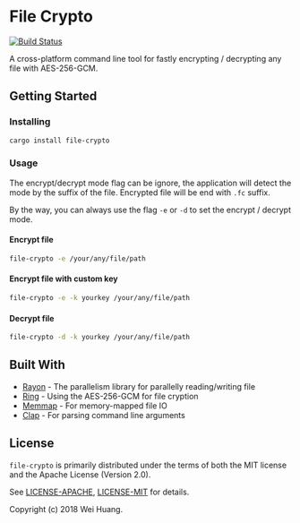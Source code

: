 # File Crypto
[![Build Status](https://travis-ci.com/cuebyte/file-crypto.svg?branch=master)](https://travis-ci.com/cuebyte/file-crypto)


A cross-platform command line tool for fastly encrypting / decrypting any file with AES-256-GCM.

## Getting Started
### Installing
```bash
cargo install file-crypto
```

### Usage
The encrypt/decrypt mode flag can be ignore, the application will detect the mode by the suffix of the file. Encrypted file will be end with `.fc` suffix.

By the way, you can always use the flag `-e` or `-d` to set the encrypt / decrypt mode.
#### Encrypt file
```bash
file-crypto -e /your/any/file/path
```

#### Encrypt file with custom key
```bash
file-crypto -e -k yourkey /your/any/file/path
```

#### Decrypt file
```bash
file-crypto -d -k yourkey /your/any/file/path
```

## Built With

* [Rayon](https://crates.io/crates/rayon/) - The parallelism library for parallelly reading/writing file
* [Ring](https://crates.io/crates/ring/) - Using the AES-256-GCM for file cryption
* [Memmap](https://crates.io/crates/memmap/) - For memory-mapped file IO
* [Clap](https://crates.io/crates/clap/) - For parsing command line arguments

## License

`file-crypto` is primarily distributed under the terms of both the MIT license and the Apache License (Version 2.0).

See [LICENSE-APACHE](LICENSE-APACHE), [LICENSE-MIT](LICENSE-MIT) for details.

Copyright (c) 2018 Wei Huang.